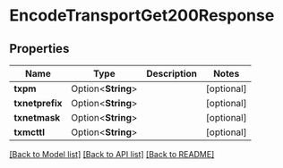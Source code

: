 # EncodeTransportGet200Response

## Properties

Name | Type | Description | Notes
------------ | ------------- | ------------- | -------------
**txpm** | Option<**String**> |  | [optional]
**txnetprefix** | Option<**String**> |  | [optional]
**txnetmask** | Option<**String**> |  | [optional]
**txmcttl** | Option<**String**> |  | [optional]

[[Back to Model list]](../README.md#documentation-for-models) [[Back to API list]](../README.md#documentation-for-api-endpoints) [[Back to README]](../README.md)


